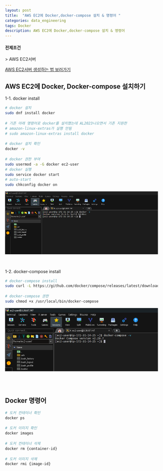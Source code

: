 ```yaml
---
layout: post
title:  "AWS EC2에 Docker,docker-compose 설치 & 명령어 "
categories: data_engineering
tags: Docker
description: AWS EC2에 Docker,docker-compose 설치 & 명령어
---
```

<h4>전제조건</h4>
> AWS EC2서버

[AWS EC2서버 생성하는 법 보러가기](/aws/2024/09/25/aws_create_ec2.html)

<h2>
    <span class = "jjw_h2_style">AWS EC2에 Docker, Docker-compose 설치하기</span>
</h2>
1-1. docker install

~~~bash
# docker 설치
sudo dnf install docker

# 기존 아래 명령어로 docker를 설치했는데 AL2023나오면서 기존 지원한
# amazon-linux-extras가 실행 안됨 
# sudo amazon-linux-extras install docker

# docker 설치 확인
docker -v 

# docker 권한 부여
sudo usermod -a -G docker ec2-user
# docker 실행
sudo service docker start
# auto-start 
sudo chkconfig docker on
~~~

![Xixia](/assets/images/aws/20240925dockerinstall1.png)


<br> 

1-2. docker-compose install

~~~bash
# docker-compose install
sudo curl -L https://github.com/docker/compose/releases/latest/download/docker-compose-$(uname -s)-$(uname -m) -o /usr/local/bin/docker-compose

# docker-compose 권한
sudo chmod +x /usr/local/bin/docker-compose
~~~

![Xixia](/assets/images/aws/20240925docker-composeinstall1.png)

<br>
<br> 

<h2>
    <span class = "jjw_h2_style">Docker 명령어 </span>
</h2>

~~~bash
# 도커 컨테이너 확인
docker ps

# 도커 이미지 확인
docker images

# 도커 컨테이너 삭제
docker rm {container-id}

# 도커 이미지 삭제
docker rmi {image-id}
~~~



